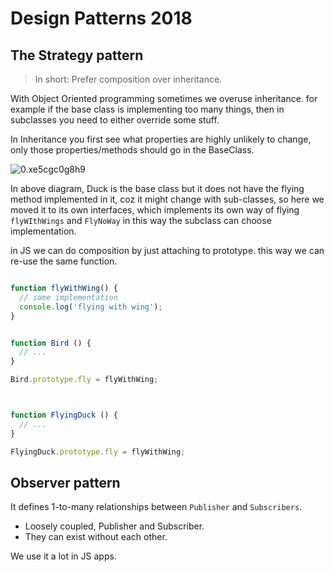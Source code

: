 # Design Patterns 2018

## The Strategy pattern

 > In short: Prefer composition over inheritance.

With Object Oriented programming sometimes we overuse inheritance. for example if the base class is implementing too many things, then in subclasses you need to either override some stuff.

In Inheritance you first see what properties are highly unlikely to change, only those properties/methods should go in the BaseClass.

![0.xe5cgc0g8h9](/:storage/0.xe5cgc0g8h9.png)

In above diagram, Duck is the base class but it does not have the flying method implemented in it, coz it might change with sub-classes, so here we moved it to its own interfaces, which implements its own way of flying `flyWIthWings` and `FlyNoWay` in this way the subclass can choose implementation.


in JS we can do composition by just attaching to prototype. this way we can re-use the same function.

```js

function flyWithWing() {
  // some implementation
  console.log('flying with wing');
}


function Bird () {
  // ...
}

Bird.prototype.fly = flyWithWing;



function FlyingDuck () {
  // ...
}

FlyingDuck.prototype.fly = flyWithWing;

```


## Observer pattern

It defines 1-to-many relationships between `Publisher` and `Subscribers`.

 - Loosely coupled, Publisher and Subscriber.
 - They can exist without each other.

We use it a lot in JS apps.



